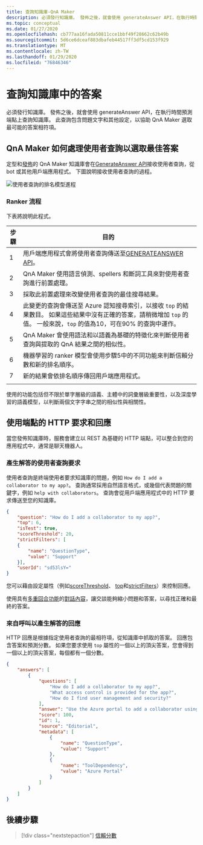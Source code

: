 ```yaml
---
title: 查詢知識庫-QnA Maker
description: 必須發行知識庫。 發佈之後，就會使用 generateAnswer API，在執行時間預測端點上查詢知識庫。
ms.topic: conceptual
ms.date: 01/27/2020
ms.openlocfilehash: cb777aa16fada50811cce1bbf49f28662c62b49b
ms.sourcegitcommit: 5d6ce6dceaf883dbafeb44517ff3df5cd153f929
ms.translationtype: MT
ms.contentlocale: zh-TW
ms.lasthandoff: 01/29/2020
ms.locfileid: "76846346"
---
```

# <a name="query-the-knowledge-base-for-answers"></a>查詢知識庫中的答案

必須發行知識庫。 發佈之後，就會使用 generateAnswer API，在執行時間預測端點上查詢知識庫。 此查詢包含問題文字和其他設定，以協助 QnA Maker 選取最可能的答案相符項。

## <a name="how-qna-maker-processes-a-user-query-to-select-the-best-answer"></a>QnA Maker 如何處理使用者查詢以選取最佳答案

定型和[發佈](/azure/cognitive-services/qnamaker/quickstarts/create-publish-knowledge-base#publish-the-knowledge-base)的 QnA Maker 知識庫會在[GenerateAnswer API](/azure/cognitive-services/qnamaker/how-to/metadata-generateanswer-usage)接收使用者查詢，從 bot 或其他用戶端應用程式。 下圖說明接收使用者查詢的過程。

![使用者查詢的排名模型進程](../media/qnamaker-concepts-knowledgebase/rank-user-query-first-with-azure-search-then-with-qna-maker.png)

### <a name="ranker-process"></a>Ranker 流程

下表將說明此程式。

|步驟|目的|
|--|--|
|1|用戶端應用程式會將使用者查詢傳送至[GENERATEANSWER API](/azure/cognitive-services/qnamaker/how-to/metadata-generateanswer-usage)。|
|2|QnA Maker 使用語言偵測、spellers 和斷詞工具來對使用者查詢進行前置處理。|
|3|採取此前置處理來改變使用者查詢的最佳搜尋結果。|
|4|此變更的查詢會傳送至 Azure 認知搜尋索引，以接收 `top` 的結果數目。 如果這些結果中沒有正確的答案，請稍微增加 `top` 的值。 一般來說，`top` 的值為10，可在90% 的查詢中運作。|
|5|QnA Maker 會使用語法和以語義為基礎的特徵化來判斷使用者查詢與提取的 QnA 結果之間的相似性。|
|6|機器學習的 ranker 模型會使用步驟5中的不同功能來判斷信賴分數和新的排名順序。|
|7|新的結果會依排名順序傳回用戶端應用程式。|
|||

使用的功能包括但不限於單字層級的語義、主體中的詞彙層級重要性，以及深度學習的語義模型，以判斷兩個文字字串之間的相似性與相關性。

## <a name="http-request-and-response-with-endpoint"></a>使用端點的 HTTP 要求和回應
當您發佈知識庫時，服務會建立以 REST 為基礎的 HTTP 端點，可以整合到您的應用程式中，通常是聊天機器人。

### <a name="the-user-query-request-to-generate-an-answer"></a>產生解答的使用者查詢要求

使用者查詢是終端使用者要求知識庫的問題，例如 `How do I add a collaborator to my app?`。 查詢通常採用自然語言格式，或幾個代表問題的關鍵字，例如 `help with collaborators`。 查詢會從用戶端應用程式中的 HTTP 要求傳送至您的知識庫。

```json
{
    "question": "How do I add a collaborator to my app?",
    "top": 6,
    "isTest": true,
    "scoreThreshold": 20,
    "strictFilters": [
    {
        "name": "QuestionType",
        "value": "Support"
    }],
    "userId": "sd53lsY="
}
```

您可以藉由設定屬性（例如[scoreThreshold](./confidence-score.md#choose-a-score-threshold)、 [top](../how-to/improve-knowledge-base.md#use-the-top-property-in-the-generateanswer-request-to-get-several-matching-answers)和[strictFilters](../how-to/metadata-generateanswer-usage.md#filter-results-with-strictfilters-for-metadata-tags)）來控制回應。

使用具有[多重回合功能](../how-to/multiturn-conversation.md)的[對話內容](../how-to/metadata-generateanswer-usage.md#use-question-and-answer-results-to-keep-conversation-context)，讓交談能夠縮小問題和答案，以尋找正確和最終的答案。

### <a name="the-response-from-a-call-to-generate-an-answer"></a>來自呼叫以產生解答的回應

HTTP 回應是根據指定使用者查詢的最相符項，從知識庫中抓取的答案。 回應包含答案和預測分數。 如果您要求使用 `top` 屬性的一個以上的頂尖答案，您會得到一個以上的頂尖答案，每個都有一個分數。

```json
{
    "answers": [
        {
            "questions": [
                "How do I add a collaborator to my app?",
                "What access control is provided for the app?",
                "How do I find user management and security?"
            ],
            "answer": "Use the Azure portal to add a collaborator using Access Control (IAM)",
            "score": 100,
            "id": 1,
            "source": "Editorial",
            "metadata": [
                {
                    "name": "QuestionType",
                    "value": "Support"
                },
                {
                    "name": "ToolDependency",
                    "value": "Azure Portal"
                }
            ]
        }
    ]
}
```


## <a name="next-steps"></a>後續步驟

> [!div class="nextstepaction"]
> [信賴分數](./confidence-score.md)
